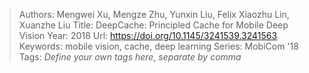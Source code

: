 > Authors: Mengwei Xu, Mengze Zhu, Yunxin Liu, Felix Xiaozhu Lin, Xuanzhe Liu
> Title: DeepCache: Principled Cache for Mobile Deep Vision
> Year: 2018
> Url: https://doi.org/10.1145/3241539.3241563
> Keywords: mobile vision, cache, deep learning
> Series: MobiCom '18
> Tags: *Define your own tags here, separate by comma*